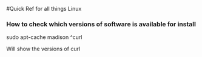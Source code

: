 #Quick Ref for all things Linux

### How to check which versions of software is available for install
sudo apt-cache madison ^curl

Will show the versions of curl


###
